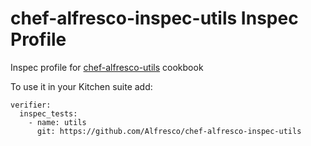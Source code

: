 # chef-alfresco-inspec-utils Inspec Profile

Inspec profile for [chef-alfresco-utils](https://github.com/Alfresco/chef-alfresco-utils) cookbook

To use it in your Kitchen suite add:

```
verifier:
  inspec_tests:
    - name: utils
      git: https://github.com/Alfresco/chef-alfresco-inspec-utils
```
